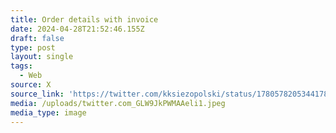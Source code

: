 ```yaml
---
title: Order details with invoice
date: 2024-04-28T21:52:46.155Z
draft: false
type: post
layout: single
tags:
  - Web
source: X
source_link: 'https://twitter.com/kksiezopolski/status/1780578205344178567/photo/1'
media: /uploads/twitter.com_GLW9JkPWMAAeli1.jpeg
media_type: image
---
```


